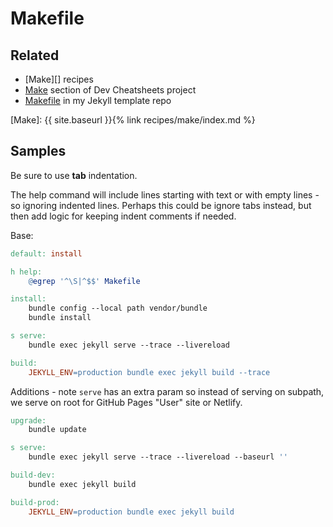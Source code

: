 # Makefile


## Related

- [Make][] recipes
- [Make](https://michaelcurrin.github.io/dev-cheatsheets/cheatsheets/make/) section of Dev Cheatsheets project
- [Makefile](https://github.com/MichaelCurrin/jekyll-blog-demo/blob/master/Makefile) in my Jekyll template repo

[Make]: {{ site.baseurl }}{% link recipes/make/index.md %}


## Samples

Be sure to use **tab** indentation.

The help command will include lines starting with text or with empty lines - so ignoring indented lines. Perhaps this could be ignore tabs instead, but then add logic for keeping indent comments if needed.

Base:

```makefile
default: install

h help:
    @egrep '^\S|^$$' Makefile

install:
    bundle config --local path vendor/bundle
    bundle install

s serve:
    bundle exec jekyll serve --trace --livereload

build:
    JEKYLL_ENV=production bundle exec jekyll build --trace
```

Additions - note `serve` has an extra param so instead of serving on subpath, we serve on root for GitHub Pages "User" site or Netlify.

```makefile
upgrade:
    bundle update

s serve:
    bundle exec jekyll serve --trace --livereload --baseurl ''

build-dev:
    bundle exec jekyll build

build-prod:
    JEKYLL_ENV=production bundle exec jekyll build
```
